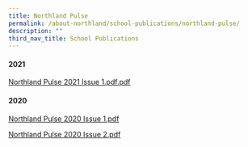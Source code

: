 ```yaml
---
title: Northland Pulse
permalink: /about-northland/school-publications/northland-pulse/
description: ""
third_nav_title: School Publications
---
```

<h4><strong>2021</strong></h4>
<p><a href="https://northlandsec.moe.edu.sg/qql/slot/u511/Northland%20Pulse%202021%20Issue%201.pdf.pdf">Northland Pulse 2021 Issue 1.pdf.pdf</a></p>
<h4><strong>2020</strong></h4>
<p><a href="https://northlandsec.moe.edu.sg/qql/slot/u511/About%20Northland/From%20the%20P%20Desk/Northland%20Pulse%202020%20Issue%201.pdf">Northland Pulse 2020 Issue 1.pdf</a></p>
<p><a href="https://northlandsec.moe.edu.sg/qql/slot/u511/About%20Northland/From%20the%20P%20Desk/Northland%20Pulse%202020%20Issue%202.pdf">Northland Pulse 2020 Issue 2.pdf</a></p>
